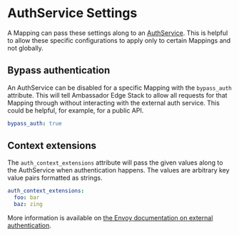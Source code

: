 # AuthService Settings

A Mapping can pass these settings along to an [AuthService](../plug-in-services/authentication-service.md). This is helpful to allow these specific configurations to apply only to certain Mappings and not globally.

## Bypass authentication

An AuthService can be disabled for a specific Mapping with the `bypass_auth` attribute. This will tell Ambassador Edge Stack to allow all requests for that Mapping through without interacting with the external auth service. This could be helpful, for example, for a public API.

```yaml
bypass_auth: true
```

## Context extensions

The `auth_context_extensions` attribute will pass the given values along to the AuthService when authentication happens. The values are arbitrary key value pairs formatted as strings.

```yaml
auth_context_extensions:
  foo: bar
  baz: zing
```

More information is available on [the Envoy documentation on external authentication](https://www.envoyproxy.io/docs/envoy/latest/api-v3/extensions/filters/http/ext_authz/v3/ext_authz.proto.html#extensions-filters-http-ext-authz-v3-checksettings).
